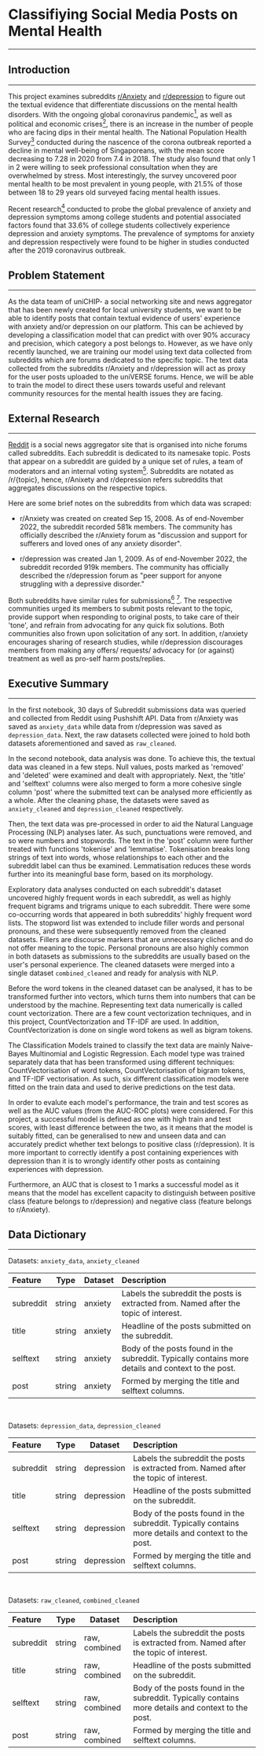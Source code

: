 # Classifiying Social Media Posts on Mental Health
***

## Introduction
***
This project examines subreddits <a href="https://www.reddit.com/r/Anxiety/" target="_blank">r/Anxiety</a> and <a href="https://www.reddit.com/r/depression/" target="_blank">r/depression</a> to figure out the textual evidence that differentiate discussions on the mental health disorders. With the ongoing global coronavirus pandemic<a href="https://covid19.who.int/region/wpro/country/sg" target="_blank"><sup>1</sup></a>, as well as political and economic crises<a href="https://www.cfr.org/report/conflicts-watch-2022" target="_blank"><sup>2</sup></a>, there is an increase in the number of people who are facing dips in their mental health. The National Population Health Survey<a href="https://www.moh.gov.sg/docs/librariesprovider5/default-document-library/nphs-2020-survey-report.pdf" target="_blank"><sup>3</sup></a> conducted during the nascence of the corona outbreak reported a decline in mental well-being of Singaporeans, with the mean score decreasing to 7.28 in 2020 from 7.4 in 2018. The study also found that only 1 in 2 were willing to seek professional consultation when they are overwhelmed by stress. Most interestingly, the survey uncovered poor mental health to be most prevalent in young people, with 21.5% of those between 18 to 29 years old surveyed facing mental health issues.

Recent research<a href="https://acamh.onlinelibrary.wiley.com/doi/abs/10.1111/jcpp.13606" target="_blank"><sup>4</sup></a> conducted to probe the global prevalence of anxiety and depression symptoms among college students and potential associated factors found that 33.6% of college students collectively experience depression and anxiety symptoms. The prevalence of symptoms for anxiety and depression respectively were found to be higher in studies conducted after the 2019 coronavirus outbreak.

## Problem Statement
***
As the data team of uniCHIP- a social networking site and news aggregator that has been newly created for local university students, we want to be able to identify posts that contain textual evidence of users' experience with anxiety and/or depression on our platform. This can be achieved by developing a classification model that can predict with over 90% accuracy and precision, which category a post belongs to. However, as we have only recently launched, we are training our model using text data collected from subreddits which are forums dedicated to the specific topic. The text data collected from the subreddits r/Anxiety and r/depression will act as proxy for the user posts uploaded to the uniVERSE forums. Hence, we will be able to train the model to direct these users towards useful and relevant community resources for the mental health issues they are facing.

## External Research
***
<a href="https://www.reddit.com" target="_blank">Reddit</a> is a social news aggregator site that is organised into niche forums called subreddits. Each subreddit is dedicated to its namesake topic. Posts that appear on a subreddit are guided by a unique set of rules, a team of moderators and an internal voting system<a href="https://nealschaffer.com/subreddit/" target="_blank"><sup>5</sup></a>. Subreddits are notated as /r/{topic}, hence, r/Anixety and r/depression refers subreddits that aggregates discussions on the respective topics.

Here are some brief notes on the subreddits from which data was scraped:

* r/Anxiety was created on created Sep 15, 2008. As of end-November 2022, the subreddit recorded 581k members. The community has officially described the r/Anxiety forum as "discussion and support for sufferers and loved ones of any anxiety disorder". 

* r/depression was created Jan 1, 2009. As of end-November 2022, the subreddit recorded 919k members. The community has officially described the r/depression forum as "peer support for anyone struggling with a depressive disorder."

Both subreddits have similar rules for submissions<a href="https://www.reddit.com/r/Anxiety/" target="_blank"><sup>6</sup></a>  <a href="https://www.reddit.com/r/depression/" target="_blank"><sup>7</sup></a>. The respective communities urged its members to submit posts relevant to the topic, provide support when responding to original posts, to take care of their 'tone', and refrain from advocating for any quick fix solutions. Both communities also frown upon solicitation of any sort. In addition, r/anxiety encourages sharing of research studies, while r/depression discourages members from making any offers/ requests/ advocacy for (or against) treatment as well as pro-self harm posts/replies.




## Executive Summary
***
In the first notebook, 30 days of Subreddit submissions data was queried and collected from Reddit using Pushshift API. Data from r/Anxiety was saved as `anxiety_data` while data from r/depression was saved as `depression_data`. Next, the raw datasets collected were joined to hold both datasets aforementioned and saved as `raw_cleaned`.

In the second notebook, data analysis was done. To achieve this, the textual data was cleaned in a few steps. Null values, posts marked as 'removed' and 'deleted' were examined and dealt with appropriately. Next, the 'title' and 'selftext' columns were also merged to form a more cohesive single column 'post' where the submitted text can be analysed more efficiently as a whole. After the cleaning phase, the datasets were saved as `anxiety_cleaned` and `depression_cleaned` respectively.

Then, the text data was pre-processed in order to aid the Natural Language Processing (NLP) analyses later. As such, punctuations were removed, and so were numbers and stopwords. The text in the 'post' column were further treated with functions 'tokenise' and 'lemmatise'. Tokenisation breaks long strings of text into words, whose relationships to each other and the subreddit label can thus be examined. Lemmatisation reduces these words further into its meaningful base form, based on its morphology. 

Exploratory data analyses conducted on each subreddit's dataset uncovered highly frequent words in each subreddit, as well as highly frequent bigrams and trigrams unique to each subreddit. There were some co-occurring words that appeared in both subreddits' highly frequent word lists. The stopword list was extended to include filler words and personal pronouns, and these were subsequently removed from the cleaned datasets. Fillers are discourse markers that are unnecessary cliches and do not offer meaning to the topic. Personal pronouns are also highly common in both datasets as submissions to the subreddits are usually based on the user's personal experience. The cleaned datasets were merged into a single dataset `combined_cleaned` and ready for analysis with NLP.

Before the word tokens in the cleaned dataset can be analysed, it has to be transformed further into vectors, which turns them into numbers that can be understood by the machine. Representing text data numerically is called count vectorization. There are a few count vectorization techniques, and in this project, CountVectorization and TF-IDF are used. In addition, CountVectorization is done on single word tokens as well as bigram tokens. 

The Classification Models trained to classify the text data are mainly Naive-Bayes Multinomial and Logistic Regression. Each model type was trained separately data that has been transformed using different techniques: CountVectorisation of word tokens, CountVectorisation of bigram tokens, and TF-IDF vectorisation. As such, six different classification models were fitted on the train data and used to derive predictions on the test data. 

In order to evalute each model's performance, the train and test scores as well as the AUC values (from the AUC-ROC plots) were considered. For this project, a successful model is defined as one with high train and test scores, with least difference between the two, as it means that the model is suitably fitted, can be generalised to new and unseen data and can accurately predict whether text belongs to positive class (r/depression). It is more important to correctly identify a post containing experiences with depression than it is to wrongly identify other posts as containing experiences with depression. 

Furthermore, an AUC that is closest to 1 marks a successful model as it means that the model has excellent capacity to distinguish between positive class (feature belongs to r/depression) and negative class (feature belongs to r/Anxiety).

## Data Dictionary
***

Datasets: `anxiety_data`, `anxiety_cleaned`

|Feature|Type| Dataset| Description|  
|:---------|----- |-----------|:--------------|  
|subreddit |string| anxiety | Labels the subreddit the posts is extracted from. Named after the topic of interest.
|title |string|anxiety|Headline of the posts submitted on the subreddit. 
|selftext |string|anxiety|Body of the posts found in the subreddit. Typically contains more details and context to the post. 
|post |string|anxiety|Formed by merging the title and selftext columns.

<br>

Datasets: `depression_data`, `depression_cleaned`

|Feature|Type| Dataset| Description|  
|:---------|----- |-----------|:--------------|  
|subreddit |string|depression| Labels the subreddit the posts is extracted from. Named after the topic of interest.
|title |string|depression|Headline of the posts submitted on the subreddit.
|selftext |string|depression|Body of the posts found in the subreddit. Typically contains more details and context to the post.  
|post |string|depression|Formed by merging the title and selftext columns.


<br>

Datasets: `raw_cleaned`, `combined_cleaned`

|Feature|Type| Dataset| Description|  
|:---------|----- |-----------|:--------------|  
|subreddit |string|raw, combined|Labels the subreddit the posts is extracted from. Named after the topic of interest.
|title |string|raw, combined|Headline of the posts submitted on the subreddit.
|selftext |string|raw, combined|Body of the posts found in the subreddit. Typically contains more details and context to the post.
|post |string|raw, combined|Formed by merging the title and selftext columns.
